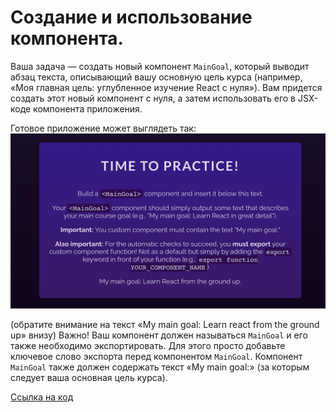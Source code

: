 # Создание и использование компонента.

Ваша задача — создать новый компонент `MainGoal`, который выводит абзац текста, 
описывающий вашу основную цель курса (например, «Моя главная цель: углубленное изучение React с нуля»).
Вам придется создать этот новый компонент с нуля, а затем использовать его в JSX-коде компонента приложения.

Готовое приложение может выглядеть так:
![img.png](img.png)

(обратите внимание на текст «My main goal: Learn react from the ground up» внизу) 
Важно! Ваш компонент должен называться `MainGoal` и его также необходимо экспортировать. 
Для этого просто добавьте ключевое слово экспорта перед компонентом `MainGoal`. 
Компонент `MainGoal` также должен содержать текст «My main goal:» 
(за которым следует ваша основная цель курса).

[Ссылка на код](https://codesandbox.io/p/sandbox/exersice-3-building-using-a-component-pq3lr6?layout=%257B%2522sidebarPanel%2522%253A%2522EXPLORER%2522%252C%2522rootPanelGroup%2522%253A%257B%2522direction%2522%253A%2522horizontal%2522%252C%2522contentType%2522%253A%2522UNKNOWN%2522%252C%2522type%2522%253A%2522PANEL_GROUP%2522%252C%2522id%2522%253A%2522ROOT_LAYOUT%2522%252C%2522panels%2522%253A%255B%257B%2522type%2522%253A%2522PANEL_GROUP%2522%252C%2522contentType%2522%253A%2522UNKNOWN%2522%252C%2522direction%2522%253A%2522vertical%2522%252C%2522id%2522%253A%2522clq78ajm30006356k0o0u3dpo%2522%252C%2522sizes%2522%253A%255B70%252C30%255D%252C%2522panels%2522%253A%255B%257B%2522type%2522%253A%2522PANEL_GROUP%2522%252C%2522contentType%2522%253A%2522EDITOR%2522%252C%2522direction%2522%253A%2522horizontal%2522%252C%2522id%2522%253A%2522EDITOR%2522%252C%2522panels%2522%253A%255B%257B%2522type%2522%253A%2522PANEL%2522%252C%2522contentType%2522%253A%2522EDITOR%2522%252C%2522id%2522%253A%2522clq78ajm30002356kxdlp4ila%2522%257D%255D%257D%252C%257B%2522type%2522%253A%2522PANEL_GROUP%2522%252C%2522contentType%2522%253A%2522SHELLS%2522%252C%2522direction%2522%253A%2522horizontal%2522%252C%2522id%2522%253A%2522SHELLS%2522%252C%2522panels%2522%253A%255B%257B%2522type%2522%253A%2522PANEL%2522%252C%2522contentType%2522%253A%2522SHELLS%2522%252C%2522id%2522%253A%2522clq78ajm30003356kmcbsdync%2522%257D%255D%252C%2522sizes%2522%253A%255B100%255D%257D%255D%257D%252C%257B%2522type%2522%253A%2522PANEL_GROUP%2522%252C%2522contentType%2522%253A%2522DEVTOOLS%2522%252C%2522direction%2522%253A%2522vertical%2522%252C%2522id%2522%253A%2522DEVTOOLS%2522%252C%2522panels%2522%253A%255B%257B%2522type%2522%253A%2522PANEL%2522%252C%2522contentType%2522%253A%2522DEVTOOLS%2522%252C%2522id%2522%253A%2522clq78ajm30005356k68jbqhg0%2522%257D%255D%252C%2522sizes%2522%253A%255B100%255D%257D%255D%252C%2522sizes%2522%253A%255B50%252C50%255D%257D%252C%2522tabbedPanels%2522%253A%257B%2522clq78ajm30002356kxdlp4ila%2522%253A%257B%2522id%2522%253A%2522clq78ajm30002356kxdlp4ila%2522%252C%2522tabs%2522%253A%255B%255D%257D%252C%2522clq78ajm30005356k68jbqhg0%2522%253A%257B%2522tabs%2522%253A%255B%257B%2522id%2522%253A%2522clq78ajm30004356ktbzkcpdx%2522%252C%2522mode%2522%253A%2522permanent%2522%252C%2522type%2522%253A%2522UNASSIGNED_PORT%2522%252C%2522port%2522%253A0%252C%2522path%2522%253A%2522%252F%2522%257D%255D%252C%2522id%2522%253A%2522clq78ajm30005356k68jbqhg0%2522%252C%2522activeTabId%2522%253A%2522clq78ajm30004356ktbzkcpdx%2522%257D%252C%2522clq78ajm30003356kmcbsdync%2522%253A%257B%2522tabs%2522%253A%255B%255D%252C%2522id%2522%253A%2522clq78ajm30003356kmcbsdync%2522%257D%257D%252C%2522showDevtools%2522%253Atrue%252C%2522showShells%2522%253Atrue%252C%2522showSidebar%2522%253Atrue%252C%2522sidebarPanelSize%2522%253A15%257D)
